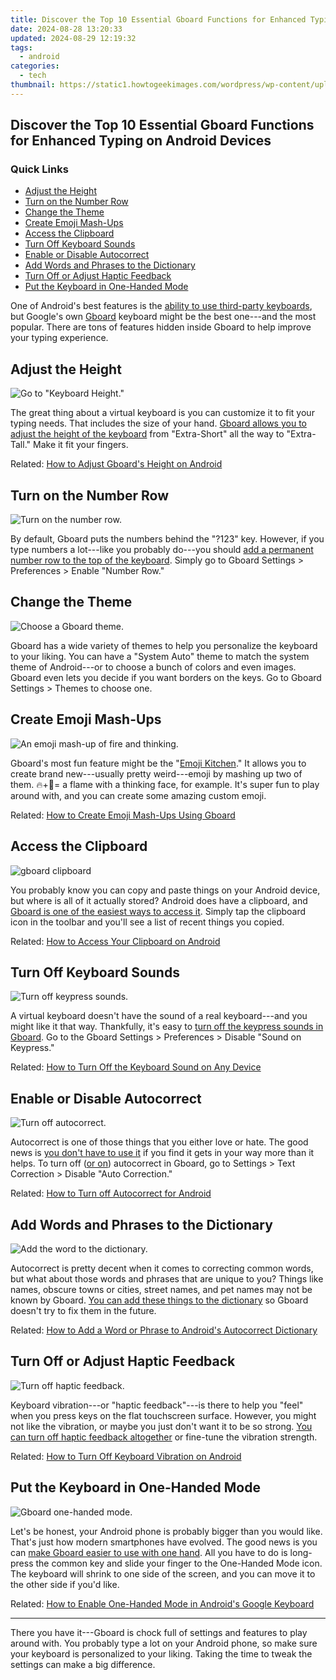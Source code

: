 ```yaml
---
title: Discover the Top 10 Essential Gboard Functions for Enhanced Typing on Android Devices
date: 2024-08-28 13:20:33
updated: 2024-08-29 12:19:32
tags:
  - android
categories:
  - tech
thumbnail: https://static1.howtogeekimages.com/wordpress/wp-content/uploads/2023/04/Gboard-hero.jpg
---
```


## Discover the Top 10 Essential Gboard Functions for Enhanced Typing on Android Devices

### Quick Links

* [Adjust the Height](https://howto.techidaily.com/how-to-unbrick-a-dead-oppo-f25-pro-5g-drfone-by-drfone-fix-android-problems-fix-android-problems/)
* [Turn on the Number Row](https://vimeo-videos.techidaily.com/new-quick-glance-at-stars-contribution-for-2024/)
* [Change the Theme](https://extra-support.techidaily.com/precision-zoom-for-clearer-movie-scenes-for-2024/)
* [Create Emoji Mash-Ups](https://desktop-recording.techidaily.com/pursuing-peerless-speech-to-text-with-google-assistance/)
* [Access the Clipboard](https://sound-issues.techidaily.com/how-to-restore-voice-chat-feature-for-a-smooth-teamwork-in-back-4-blood/)
* [Turn Off Keyboard Sounds](https://extra-tips.techidaily.com/updated-boosting-collaboration-mastery-of-zoom-capabilities-in-win10/)
* [Enable or Disable Autocorrect](https://some-techniques.techidaily.com/2024-approved-gaiety-media-download-review/)
* [Add Words and Phrases to the Dictionary](https://easy-unlock-android.techidaily.com/how-to-enable-usb-debugging-on-a-locked-oneplus-ace-2-pro-phone-by-drfone-android/)
* [Turn Off or Adjust Haptic Feedback](https://techtrends.techidaily.com/how-to-address-the-helperdll-file-not-found-error-effectively/)
* [Put the Keyboard in One-Handed Mode](https://techidaily.com/remove-motorola-edge-40-neo-unlock-screen-by-drfone-android-unlock-android-unlock/)

 One of Android's best features is the [ability to use third-party keyboards](https://extra-hints.techidaily.com/2024-approved-construct-humor-memes-via-adobe/), but Google's own [Gboard](https://www.anrdoezrs.net/links/3607085/type/dlg/sid/UUhtgUeUpU201900/https://play.google.com/store/apps/details?id=com.google.android.inputmethod.latin&hl=en%5FUS&gl=US) keyboard might be the best one---and the most popular. There are tons of features hidden inside Gboard to help improve your typing experience.

##  Adjust the Height

![Go to &quot;Keyboard Height.&quot;](https://static1.howtogeekimages.com/wordpress/wp-content/uploads/2016/06/2021-08-23_16-52-26.png?trim=1,1&amp;bg-color=000&amp;pad=1,1) 

 The great thing about a virtual keyboard is you can customize it to fit your typing needs. That includes the size of your hand. [Gboard allows you to adjust the height of the keyboard](https://apple-account.techidaily.com/in-2024-how-to-fix-locked-apple-id-from-apple-iphone-11-pro-by-drfone-ios/) from "Extra-Short" all the way to "Extra-Tall." Make it fit your fingers.

Related: [How to Adjust Gboard's Height on Android](https://apple-account.techidaily.com/in-2024-how-to-fix-locked-apple-id-from-apple-iphone-11-pro-by-drfone-ios/) 

##  Turn on the Number Row

![Turn on the number row.](https://static1.howtogeekimages.com/wordpress/wp-content/uploads/2023/04/2023-04-28_15-47-38.jpg) 

 By default, Gboard puts the numbers behind the "?123" key. However, if you type numbers a lot---like you probably do---you should [add a permanent number row to the top of the keyboard](https://screen-mirroring-recording.techidaily.com/updated-superior-live-streaming-and-conferencing-apps-for-2024/). Simply go to Gboard Settings > Preferences > Enable "Number Row."

##  Change the Theme

![Choose a Gboard theme.](https://static1.howtogeekimages.com/wordpress/wp-content/uploads/2023/04/2023-04-28_15-49-50.jpg) 

 Gboard has a wide variety of themes to help you personalize the keyboard to your liking. You can have a "System Auto" theme to match the system theme of Android---or to choose a bunch of colors and even images. Gboard even lets you decide if you want borders on the keys. Go to Gboard Settings > Themes to choose one.

##  Create Emoji Mash-Ups

![An emoji mash-up of fire and thinking.](https://static1.howtogeekimages.com/wordpress/wp-content/uploads/2020/10/emoji-mashup-hero.png?width=1198&amp;trim=1,1&amp;bg-color=000&amp;pad=1,1) 

 Gboard's most fun feature might be the "[Emoji Kitchen](https://graphic-issues.techidaily.com/gpu-recognition-error-fix/)." It allows you to create brand new---usually pretty weird---emoji by mashing up two of them. 🔥+🤔= a flame with a thinking face, for example. It's super fun to play around with, and you can create some amazing custom emoji.

Related: [How to Create Emoji Mash-Ups Using Gboard](https://graphic-issues.techidaily.com/gpu-recognition-error-fix/) 

##  Access the Clipboard

![gboard clipboard](https://static1.howtogeekimages.com/wordpress/wp-content/uploads/2020/09/2020-09-28_12-00-23.jpg?trim=1,1&amp;bg-color=000&amp;pad=1,1) 

 You probably know you can copy and paste things on your Android device, but where is all of it actually stored? Android does have a clipboard, and [Gboard is one of the easiest ways to access it](https://screen-activity-recording.techidaily.com/new-the-essentials-of-webcam-capture-with-free2x-app/). Simply tap the clipboard icon in the toolbar and you'll see a list of recent things you copied.

Related: [How to Access Your Clipboard on Android](https://screen-activity-recording.techidaily.com/new-the-essentials-of-webcam-capture-with-free2x-app/) 

##  Turn Off Keyboard Sounds

![Turn off keypress sounds.](https://static1.howtogeekimages.com/wordpress/wp-content/uploads/2023/04/2023-04-28_15-56-49.jpg) 

 A virtual keyboard doesn't have the sound of a real keyboard---and you might like it that way. Thankfully, it's easy to [turn off the keypress sounds in Gboard](https://extra-resources.techidaily.com/boost-your-photography-game-complimentary-basics-plus-expandable-paid-lut-options-for-2024/). Go to the Gboard Settings > Preferences > Disable "Sound on Keypress."

Related: [How to Turn Off the Keyboard Sound on Any Device](https://extra-resources.techidaily.com/boost-your-photography-game-complimentary-basics-plus-expandable-paid-lut-options-for-2024/) 

##  Enable or Disable Autocorrect

![Turn off autocorrect.](https://static1.howtogeekimages.com/wordpress/wp-content/uploads/2023/04/2023-04-28_15-59-30.jpg) 

 Autocorrect is one of those things that you either love or hate. The good news is [you don't have to use it](https://screen-sharing-recording.techidaily.com/updated-top-3g-networks-and-plans-for-gamers-on-a-budget-for-2024/) if you find it gets in your way more than it helps. To turn off ([or on](https://some-skills.techidaily.com/updated-the-comprehensive-blueprint-to-powerdirectors-full-potential/)) autocorrect in Gboard, go to Settings > Text Correction > Disable "Auto Correction."

Related: [How to Turn off Autocorrect for Android](https://screen-sharing-recording.techidaily.com/updated-top-3g-networks-and-plans-for-gamers-on-a-budget-for-2024/) 

##  Add Words and Phrases to the Dictionary

![Add the word to the dictionary.](https://static1.howtogeekimages.com/wordpress/wp-content/uploads/2016/01/2022-01-07_17-00-05.png?trim=1,1&amp;bg-color=000&amp;pad=1,1) 

 Autocorrect is pretty decent when it comes to correcting common words, but what about those words and phrases that are unique to you? Things like names, obscure towns or cities, street names, and pet names may not be known by Gboard. [You can add these things to the dictionary](https://data-wizards.techidaily.com/avoiding-typical-video-setbacks-with-proven-fixes/) so Gboard doesn't try to fix them in the future.

Related: [How to Add a Word or Phrase to Android's Autocorrect Dictionary](https://data-wizards.techidaily.com/avoiding-typical-video-setbacks-with-proven-fixes/) 

##  Turn Off or Adjust Haptic Feedback

![Turn off haptic feedback.](https://static1.howtogeekimages.com/wordpress/wp-content/uploads/2023/04/2023-04-28_16-04-27.jpg) 

 Keyboard vibration---or "haptic feedback"---is there to help you "feel" when you press keys on the flat touchscreen surface. However, you might not like the vibration, or maybe you just don't want it to be so strong. [You can turn off haptic feedback altogether](https://instagram-videos.techidaily.com/updated-sequential-image-storytelling-on-ig-for-2024/) or fine-tune the vibration strength.

Related: [How to Turn Off Keyboard Vibration on Android](https://instagram-videos.techidaily.com/updated-sequential-image-storytelling-on-ig-for-2024/) 

##  Put the Keyboard in One-Handed Mode

![Gboard one-handed mode.](https://static1.howtogeekimages.com/wordpress/wp-content/uploads/2023/04/2023-04-28_16-08-39.jpg) 

 Let's be honest, your Android phone is probably bigger than you would like. That's just how modern smartphones have evolved. The good news is you can [make Gboard easier to use with one hand](https://screen-activity-recording.techidaily.com/new-customize-screenshot-storing-on-mac-for-2024/). All you have to do is long-press the common key and slide your finger to the One-Handed Mode icon. The keyboard will shrink to one side of the screen, and you can move it to the other side if you'd like.

Related: [How to Enable One-Handed Mode in Android's Google Keyboard](https://screen-activity-recording.techidaily.com/new-customize-screenshot-storing-on-mac-for-2024/) 

---

 There you have it---Gboard is chock full of settings and features to play around with. You probably type a lot on your Android phone, so make sure your keyboard is personalized to your liking. Taking the time to tweak the settings can make a big difference.

<ins class="adsbygoogle"
     style="display:block"
     data-ad-format="autorelaxed"
     data-ad-client="ca-pub-7571918770474297"
     data-ad-slot="1223367746"></ins>



<ins class="adsbygoogle"
     style="display:block"
     data-ad-client="ca-pub-7571918770474297"
     data-ad-slot="8358498916"
     data-ad-format="auto"
     data-full-width-responsive="true"></ins>
